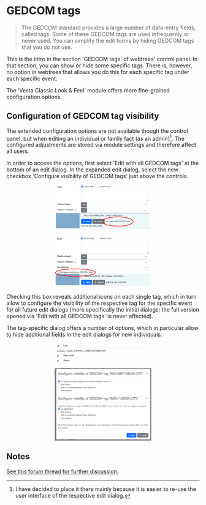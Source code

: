 # GEDCOM tags

> The GEDCOM standard provides a large number of data-entry fields, called tags.
> Some of these GEDCOM tags are used infrequently or never used.
> You can simplify the edit forms by hiding GEDCOM tags that you do not use.

This is the intro in the section 'GEDCOM tags' of webtrees' control panel. In that section, you can show or hide some specific tags.
There is, however, no option in webtrees that allows you do this for each specific tag under each specific event.

The 'Vesta Classic Look & Feel' module offers more fine-grained configuration options.

## Configuration of GEDCOM tag visibility

The extended configuration options are not available though the control panel, but when editing an individual or family fact (as an admin)[^1].
The configured adjustments are stored via module settings and therefore affect all users.

[^1]: I have decided to place it there mainly because it is easier to re-use the user interface of the respective edit dialog.

In order to access the options, first select 'Edit with all GEDCOM tags' at the bottom of an edit dialog. In the expanded edit dialog, select the new checkbox 'Configure visibility of GEDCOM tags' just above the controls.

<p align="center"><img src="select1.png" alt="Screenshot" align="center" width="50%"></p>

<p align="center"><img src="select2.png" alt="Screenshot" align="center" width="50%"></p>

Checking this box reveals additional icons on each single tag, which in turn allow to configure the visibility of the respective tag for the specific event for all future edit dialogs (more specifically the initial dialogs; the full version opened via 'Edit with all GEDCOM tags' is never affected).

The tag-specific dialog offers a number of options, which in particular allow to hide additional fields in the edit dialogs for new individuals.

<p align="center"><img src="select3.png" alt="Screenshot" align="center" width="50%"></p>

<p align="center"><img src="select4.png" alt="Screenshot" align="center" width="50%"></p>

## Notes

[See this forum thread for further discussion.](https://www.webtrees.net/index.php/en/forum/4-customising/37154-customization-of-gedcom-tag-visibility)
